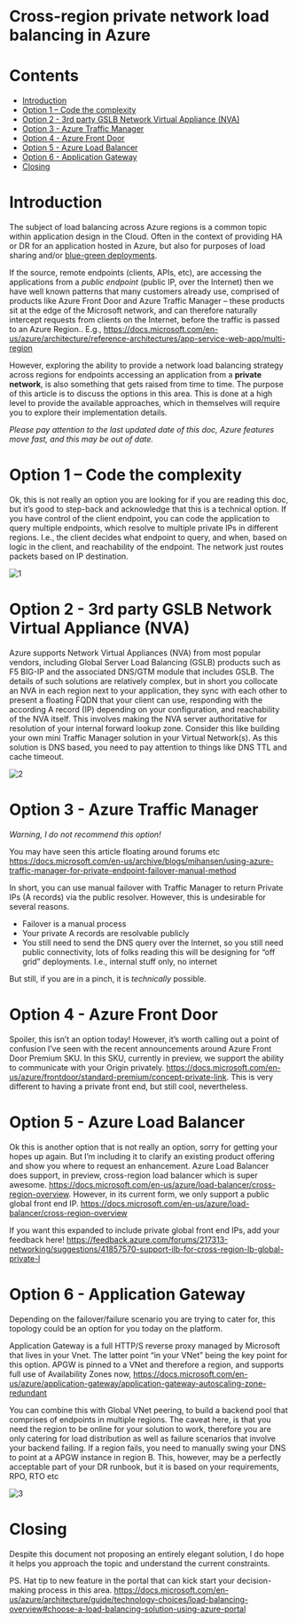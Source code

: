 # Cross-region private network load balancing in Azure

# Contents

- [Introduction](#introduction)
- [Option 1 – Code the complexity](#option-1---code-the-complexity)
- [Option 2 - 3rd party GSLB Network Virtual Appliance (NVA)](#option-2---3rd-party-gslb-network-virtual-appliance--nva-)
- [Option 3 - Azure Traffic Manager](#option-3---azure-traffic-manager)
- [Option 4 - Azure Front Door](#option-4---azure-front-door)
- [Option 5 - Azure Load Balancer](#option-5---azure-load-balancer)
- [Option 6 - Application Gateway](#option-6---application-gateway)
- [Closing](#closing)

# Introduction

The subject of load balancing across Azure regions is a common topic within application design in the Cloud. Often in the context of providing HA or DR for an application hosted in Azure, but also for purposes of load sharing and/or [blue-green deployments](https://en.wikipedia.org/wiki/Blue-green_deployment).

If the source, remote endpoints (clients, APIs, etc), are accessing the applications from a *public endpoint* (public IP, over the Internet) then we have well known patterns that many customers already use, comprised of products like Azure Front Door and Azure Traffic Manager – these products sit at the edge of the Microsoft network, and can therefore naturally intercept requests from clients on the Internet, before the traffic is passed to an Azure Region.. E.g., https://docs.microsoft.com/en-us/azure/architecture/reference-architectures/app-service-web-app/multi-region

However, exploring the ability to provide a network load balancing strategy across regions for endpoints accessing an application from a **private network**, is also something that gets raised from time to time. The purpose of this article is to discuss the options in this area. This is done at a high level to provide the available approaches, which in themselves will require you to explore their implementation details.

*Please pay attention to the last updated date of this doc, Azure features move fast, and this may be out of date.*

# Option 1 – Code the complexity

Ok, this is not really an option you are looking for if you are reading this doc, but it’s good to step-back and acknowledge that this is a technical option. If you have control of the client endpoint, you can code the application to query multiple endpoints, which resolve to multiple private IPs in different regions. I.e., the client decides what endpoint to query, and when, based on logic in the client, and reachability of the endpoint. The network just routes packets based on IP destination.

![1](images/1.png)

# Option 2 - 3rd party GSLB Network Virtual Appliance (NVA)

Azure supports Network Virtual Appliances (NVA) from most popular vendors, including Global Server Load Balancing (GSLB) products such as F5 BIG-IP and the associated DNS/GTM module that includes GSLB. The details of such solutions are relatively complex, but in short you collocate an NVA in each region next to your application, they sync with each other to present a floating FQDN that your client can use, responding with the according A record (IP) depending on your configuration, and reachability of the NVA itself. This involves making the NVA server authoritative for resolution of your internal forward lookup zone. Consider this like building your own mini Traffic Manager solution in your Virtual Network(s). As this solution is DNS based, you need to pay attention to things like DNS TTL and cache timeout.

![2](images/2.png)

# Option 3 - Azure Traffic Manager

*Warning, I do not recommend this option!*

You may have seen this article floating around forums etc https://docs.microsoft.com/en-us/archive/blogs/mihansen/using-azure-traffic-manager-for-private-endpoint-failover-manual-method

In short, you can use manual failover with Traffic Manager to return Private IPs (A records) via the public resolver. However, this is undesirable for several reasons. 

-	Failover is a manual process
-	Your private A records are resolvable publicly
-	You still need to send the DNS query over the Internet, so you still need public connectivity, lots of folks reading this will be designing for “off grid” deployments. I.e., internal stuff only, no internet

But still, if you are in a pinch, it is *technically* possible.

# Option 4 - Azure Front Door

Spoiler, this isn’t an option today! However, it’s worth calling out a point of confusion I’ve seen with the recent announcements around Azure Front Door Premium SKU. In this SKU, currently in preview, we support the ability to communicate with your Origin privately. https://docs.microsoft.com/en-us/azure/frontdoor/standard-premium/concept-private-link. This is very different to having a private front end, but still cool, nevertheless.

# Option 5 - Azure Load Balancer

Ok this is another option that is not really an option, sorry for getting your hopes up again. But I’m including it to clarify an existing product offering and show you where to request an enhancement. Azure Load Balancer does support, in preview, cross-region load balancer which is super awesome. https://docs.microsoft.com/en-us/azure/load-balancer/cross-region-overview. However, in its current form, we only support a public global front end IP. https://docs.microsoft.com/en-us/azure/load-balancer/cross-region-overview

If you want this expanded to include private global front end IPs, add your feedback here! 
https://feedback.azure.com/forums/217313-networking/suggestions/41857570-support-ilb-for-cross-region-lb-global-private-l

# Option 6 - Application Gateway

Depending on the failover/failure scenario you are trying to cater for, this topology could be an option for you today on the platform.

Application Gateway is a full HTTP/S reverse proxy managed by Microsoft that lives in your Vnet. The latter point “in your VNet” being the key point for this option. APGW is pinned to a VNet and therefore a region, and supports full use of Availability Zones now, https://docs.microsoft.com/en-us/azure/application-gateway/application-gateway-autoscaling-zone-redundant

You can combine this with Global VNet peering, to build a backend pool that comprises of endpoints in multiple regions. The caveat here, is that you need the region to be online for your solution to work, therefore you are only catering for load distribution as well as failure scenarios that involve your backend failing. If a region fails, you need to manually swing your DNS to point at a APGW instance in region B. This, however, may be a perfectly acceptable part of your DR runbook, but it is based on your requirements, RPO, RTO etc

![3](images/3.png)

# Closing

Despite this document not proposing an entirely elegant solution, I do hope it helps you approach the topic and understand the current constraints.

PS. Hat tip to new feature in the portal that can kick start your decision-making process in this area. https://docs.microsoft.com/en-us/azure/architecture/guide/technology-choices/load-balancing-overview#choose-a-load-balancing-solution-using-azure-portal
